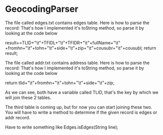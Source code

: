 GeocodingParser
===============

The file called edges.txt contains edges table.
Here is how to parse the record:
That's how I implemented it's toString method, so parse it
by looking at the code below

result+=TLID+"\t"+TFIDL+"\t"+TFIDR+"\t"+fullName+"\t"
		+fromhn+"\t"+tohn+"\t"+side+"\t"+zip+"\t"+cousubr+"\t"+cousubl;
		return result;

The file called addr.txt contains address table.
Here is how to parse the record:
That's how I implemented it's toString method, so parse it
by looking at the code below

return tlid+"\t"+fromhn+"\t"+tohn+"\t"+side+"\t"+zip;


As we can see, both have a variable called TLID, that's the key by which we will join these 2 tables. 

The third table is coming up, but for now you can start joining these two.
You will have to write a method to determine if the given record is edges or addr record.

Have to write something like Edges.isEdges(String line);